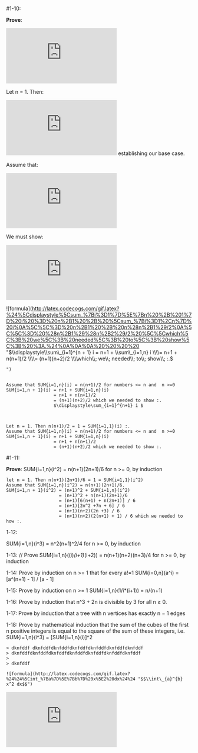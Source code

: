 #1-10: 
 
__Prove__:  

![formula](http://latex.codecogs.com/gif.latex?%24%5Cdisplaystyle%5Csum_%7Bi%3D1%7D%5E%7Bn%7D%20i%20%3D%20n%28n%2B1%29/2%5C%3B%5C%3B%20%20for%5C%3B%5C%3B%20n%20%3E%3D%200%2C%5C%3B%5C%3B%20by%5C%3B%20induction%24 "$\\displaystyle\\sum\_{i=1}^{n} i = n(n+1)/2\\;\\;  for\\;\\; n >= 0,\\;\\; by\\; induction$")

Let n = 1. Then:

![formula](http://latex.codecogs.com/gif.latex?%24n%28n%2B1%29/2%20%3D%201%20%3D%20%5Cdisplaystyle%5Csum_%7Bi%3D1%7D%5E%7B1%7D%20i%20 "$n(n+1)/2 = 1 = \\displaystyle\\sum\_{i=1}^{1} i ")
establishing our base case.

Assume that:

![formula](http://latex.codecogs.com/gif.latex?%24%5Cdisplaystyle%5Csum_%7Bi%3D1%7D%5E%7Bn%7D%20i%20%3D%20n%28n%2B1%29/2%5C%3B%5C%3B%5C%3B%20%20for%5C%3B%20n%20%3E%3D%200%2C%5C%3B%5C%3B%5C%3B%20by%5C%20induction%20%24 "$\\displaystyle\\sum\_{i=1}^{n} i = n(n+1)/2\\;\\;\\;  for\\; n >= 0,\\;\\;\\; by\\ induction $")

We must show:

![formula](http://latex.codecogs.com/gif.latex?%24%5Cdisplaystyle%5Csum_%7Bi%3D1%7D%5E%7Bn%20%2B%201%7D%20i%20%3D%20%28n%2B1%29%28n%2B2%29/2%5C%3B%5C%3B%5C%3B%20%24 "$\\displaystyle\\sum\_{i=1}^{n + 1} i = (n+1)(n+2)/2\\;\\;\\; $")

![formula](http://latex.codecogs.com/gif.latex?%24%5Cdisplaystyle%5Csum_%7Bi%3D1%7D%5E%7Bn%20%2B%201%7D%20i%20%3D%20n%2B1%20%2B%20%5Csum_%7Bi%3D1%2Cn%7D%20i%0A%5C%5C%3D%20n%2B1%20%2B%20n%28n%2B1%29/2%0A%5C%5C%3D%20%28n%2B1%29%28n%2B2%29/2%20%5C%5Cwhich%5C%3B%20we%5C%3B%20needed%5C%3B%20to%5C%3B%20show%5C%3B%20%3A.%24%0A%0A%0A%20%20%20%20 "$\\displaystyle\\sum\_{i=1}^{n + 1} i = n+1 + \\sum\_{i=1,n} i
\\\\= n+1 + n(n+1)/2
\\\\= (n+1)(n+2)/2 \\\\which\\; we\\; needed\\; to\\; show\\; :.$


    ")


    Assume that SUM{i=1,n}(i) = n(n+1)/2 for numbers <= n and  n >=0 
    SUM{i=1,n + 1}(i) = n+1 + SUM{i=1,n}(i)
                      = n+1 + n(n+1)/2
                      = (n+1)(n+2)/2 which we needed to show :.
                      $\displaystyle\sum_{i=1}^{n+1} i $


    
    Let n = 1. Then n(n+1)/2 = 1 = SUM{i=1,1}(i) :.
    Assume that SUM{i=1,n}(i) = n(n+1)/2 for numbers <= n and  n >=0 
    SUM{i=1,n + 1}(i) = n+1 + SUM{i=1,n}(i)
                      = n+1 + n(n+1)/2
                      = (n+1)(n+2)/2 which we needed to show :.

#1-11: 

__Prove__:  SUM{i=1,n}(i^2) = n(n+1)(2n+1)/6 for n >= 0, by induction
    
    let n = 1. Then n(n+1)(2n+1)/6 = 1 = SUM{i=1,1}(i^2)
    Assume that SUM{i=1,n}(i^2) = n(n+1)(2n+1)/6.
    SUM{i=1,n + 1}(i^2) = (n+1)^2 + SUM{i=1,n}(i^2)
                        = (n+1)^2 + n(n+1)(2n+1)/6
                        = (n+1)[6(n+1) + n(2n+1)] / 6
                        = (n+1)[2n^2 +7n + 6] / 6
                        = (n+1)(n+2)(2n +3) / 6
                        = (n+1)(n+2)(2(n+1) + 1) / 6 which we needed to how :.



1-12: 

 SUM{i=1,n}(i^3) = n^2(n+1)^2/4 for n >= 0, by induction

1-13: // Prove SUM{i=1,n}((i)*(i+1)*(i+2)) = n(n+1)(n+2)(n+3)/4 for n >= 0, by induction
 
1-14: 
Prove by induction on n >= 1 that for every a!=1
  SUM{i=0,n}(a^i) = [a^(n+1) - 1] / [a - 1]

1-15: Prove by induction on n >= 1 
  SUM{i=1,n}(1/i*(i+1)) = n/(n+1)

1-16: Prove by induction that n^3 + 2n is divisible by 3 for all n ≥ 0.

1-17: Prove by induction that a tree with n vertices has exactly n − 1 edges

1-18: Prove by mathematical induction that the sum of the cubes of the first n
positive integers is equal to the square of the sum of these integers, i.e.
	SUM{i=1,n}(i^3) = [SUM{i=1,n}(i)]^2 


    > dknfddf dknfddfdknfddfdknfddfdknfddfdknfddfdknfddf
    > dknfddfdknfddfdknfddfdknfddfdknfddfdknfddfdknfddf
    > 
    > dknfddf

    ![formula](http://latex.codecogs.com/gif.latex?%24%24%5Cint_%7Ba%7D%5E%7Bb%7D%20x%5E2%20dx%24%24 "$$\\int\_{a}^{b} x^2 dx$$")





![formula](http://latex.codecogs.com/gif.latex?%24%24%5Cint_%7Ba%7D%5E%7Bb%7D%20x%5E2%20dx%24%24 "$$\\int\_{a}^{b} x^2 dx$$")